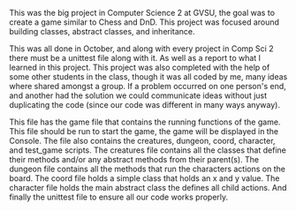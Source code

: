 This was the big project in Computer Science 2 at GVSU, the goal
was to create a game similar to Chess and DnD.
This project was focused around building classes, abstract classes, and inheritance.

This was all done in October, and along with every project in Comp Sci 2
there must be a unittest file along with it. As well as a report to what I learned in this project.
This project was also completed with the help of some other students in the class, though it was all coded by me, 
many ideas where shared amongst a group. If a problem occurred on one person's end, and another had the solution we
could communicate ideas without just duplicating the code (since our code was different in many ways anyway).

This file has the game file that contains the running functions of the game. This file should
be run to start the game, the game will be displayed in the Console. The file
also contains the creatures, dungeon, coord, character, and test_game scripts. 
The creatures file contains all the classes that define their methods and/or any 
abstract methods from their parent(s). The dungeon file contains all the methods that run
the characters actions on the board. The coord file holds a simple class that holds an x and y value.
The character file holds the main abstract class the defines all child actions.
And finally the unittest file to ensure all our code works properly. 